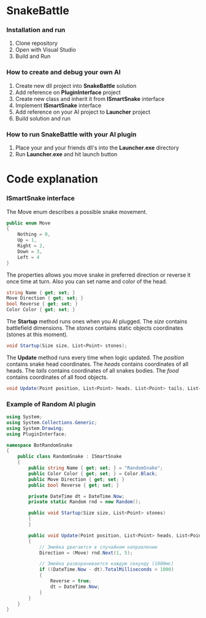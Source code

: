 # SnakeBattle

### Installation and run
1. Clone repository
2. Open with Visual Studio
3. Build and Run

### How to create and debug your own AI
1. Create new dll project into **SnakeBattle** solution
2. Add reference on **PluginInterface** project
3. Create new class and inherit it from **ISmartSnake** interface
4. Implement **ISmartSnake** interface
5. Add reference on your AI project to **Launcher** project
6. Build solution and run

### How to run **SnakeBattle** with your AI plugin
1. Place your and your friends dll's into the **Launcher.exe** directory
2. Run **Launcher.exe** and hit launch button

# Code explanation

### ISmartSnake interface

The Move enum describes a possible snake movement.
```csharp
public enum Move
{
    Nothing = 0,
    Up = 1,
    Right = 2,
    Down = 3,
    Left = 4
}
```
The properties allows you move snake in preferred direction or reverse it once time at turn. Also you can set name and color of the head.
```csharp
string Name { get; set; }
Move Direction { get; set; }
bool Reverse { get; set; }
Color Color { get; set; }
```
The **Startup** method runs ones when you AI plugged. The *size* contains battlefield dimensions.
The *stones* contains static objects coordinates (stones at this moment).

```csharp
void Startup(Size size, List<Point> stones);
```

The **Update** method runs every time when logic updated.
The *position* contains snake head coordinates.
The *heads* contains coordinates of all heads.
The *tails* contains coordinates of all snakes bodies.
The *food* contains coordinates of all food objects.

```csharp
void Update(Point position, List<Point> heads, List<Point> tails, List<Point> food);
```

### Example of Random AI plugin
```csharp
using System;
using System.Collections.Generic;
using System.Drawing;
using PluginInterface;

namespace BotRandomSnake
{
    public class RandomSnake : ISmartSnake
    {
        public string Name { get; set; } = "RandomSnake";
        public Color Color { get; set; } = Color.Black;
        public Move Direction { get; set; }
        public bool Reverse { get; set; }

        private DateTime dt = DateTime.Now;
        private static Random rnd = new Random();

        public void Startup(Size size, List<Point> stones)
        {
        }

        public void Update(Point position, List<Point> heads, List<Point> tails, List<Point> food)
        {
            // Змейка двигается в случайном направлении
            Direction = (Move) rnd.Next(1, 5);

            // Змейка разворачивается каждую секунду (1000мс)
            if ((DateTime.Now - dt).TotalMilliseconds > 1000)
            {
                Reverse = true;
                dt = DateTime.Now;
            }
        }
    }
}
```
